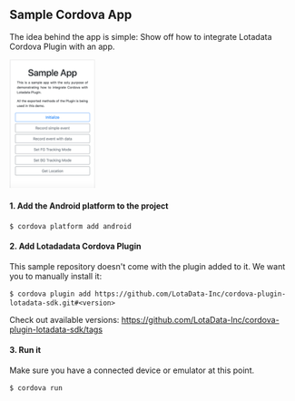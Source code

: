 Sample Cordova App
---

The idea behind the app is simple: Show off how to integrate Lotadata Cordova Plugin with an app.

<img src="sample.png" width=30% heigth=30%/>

#### 1. Add the Android platform to the project
```
$ cordova platform add android
```

#### 2. Add Lotadadata Cordova Plugin
This sample repository doesn't come with the plugin added to it. We want you to manually install it:
```
$ cordova plugin add https://github.com/LotaData-Inc/cordova-plugin-lotadata-sdk.git#<version>
```

Check out available versions: https://github.com/LotaData-Inc/cordova-plugin-lotadata-sdk/tags

#### 3. Run it
Make sure you have a connected device or emulator at this point.
```
$ cordova run
```
